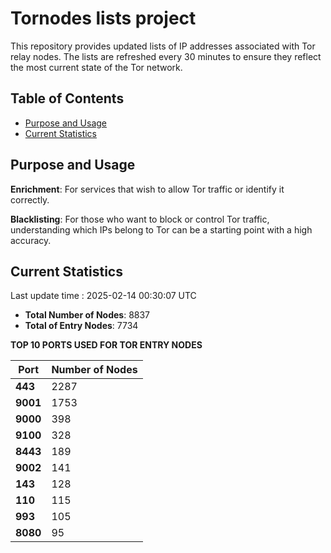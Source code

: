 # Tornodes lists project

This repository provides updated lists of IP addresses associated with Tor relay nodes. The lists are refreshed every 30 minutes to ensure they reflect the most current state of the Tor network.

## Table of Contents

- [Purpose and Usage](#purpose-and-usage)
- [Current Statistics](#current-statistics)


## Purpose and Usage

**Enrichment**: For services that wish to allow Tor traffic or identify it correctly.

**Blacklisting**: For those who want to block or control Tor traffic, understanding which IPs belong to Tor can be a starting point with a high accuracy.

## Current Statistics

Last update time : 2025-02-14 00:30:07 UTC

- **Total Number of Nodes**: 8837
- **Total of Entry Nodes**: 7734

**TOP 10 PORTS USED FOR TOR ENTRY NODES**

| **Port** | **Number of Nodes** |
|------|-----------------|
| **443**   | 2287  |
| **9001**   | 1753  |
| **9000**   | 398  |
| **9100**   | 328  |
| **8443**   | 189  |
| **9002**   | 141  |
| **143**   | 128  |
| **110**   | 115  |
| **993**   | 105  |
| **8080**   | 95  |

